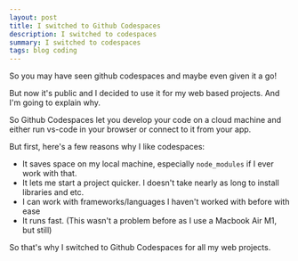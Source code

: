 ```yaml
---
layout: post
title: I switched to Github Codespaces
description: I switched to codespaces
summary: I switched to codespaces
tags: blog coding
---
```

So you may have seen github codespaces and maybe even given it a go!

But now it's public and I decided to use it for my web based projects. And I'm going to explain why.

So Github Codespaces let you develop your code on a cloud machine and either run vs-code in your browser or connect to it from your app.

But first, here's a few reasons why I like codespaces:

  - It saves space on my local machine, especially `node_modules` if I ever work with that.
  - It lets me start a project quicker. I doesn't take nearly as long to install libraries and etc.
  - I can work with frameworks/languages I haven't worked with before with ease
  - It runs fast. (This wasn't a problem before as I use a Macbook Air M1, but still)

So that's why I switched to Github Codespaces for all my web projects.